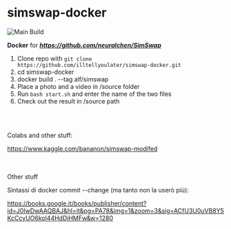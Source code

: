 # simswap-docker

![Main Build](https://github.com/nlemeshko/SimSWAP-docker/actions/workflows/build.yml/badge.svg)

**Docker** for ***https://github.com/neuralchen/SimSwap***

1. Clone repo with ```git clone https://github.com/illtellyoulater/simswap-docker.git```
2. cd simswap-docker
3. docker build . --tag alf/simswap
4. Place a photo and a video in /source folder
5. Run ```bash start.sh``` and enter the name of the two files
6. Check out the result in /source path

<br><br>

Colabs and other stuff:

https://www.kaggle.com/bananon/simswap-modifed

<br><br>
Other stuff

Sintassi di docker commit --change (ma tanto non la userò più):

https://books.google.it/books/publisher/content?id=J0IwDwAAQBAJ&hl=it&pg=PA78&img=1&zoom=3&sig=ACfU3U0uVB8Y5KcCcyUO6kol44HdDjHMFw&w=1280
